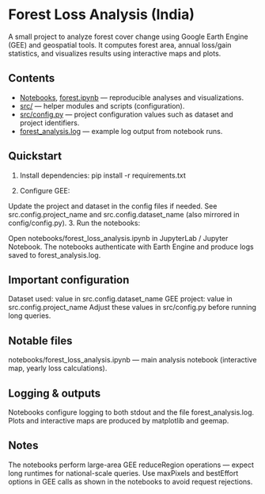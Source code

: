 # Forest Loss Analysis (India)

A small project to analyze forest cover change using Google Earth Engine (GEE) and geospatial tools. It computes forest area, annual loss/gain statistics, and visualizes results using interactive maps and plots.

## Contents
- [Notebooks](notebooks/forest_loss_analysis.ipynb), [forest.ipynb](forest.ipynb) — reproducible analyses and visualizations.
- [src/](src/) — helper modules and scripts (configuration).
- [src/config.py](src/config.py) — project configuration values such as dataset and project identifiers.
- [forest_analysis.log](forest_analysis.log) — example log output from notebook runs.

## Quickstart

1. Install dependencies:
   pip install -r requirements.txt

2. Configure GEE:

Update the project and dataset in the config files if needed. See src.config.project_name and src.config.dataset_name (also mirrored in config/config.py).
3. Run the notebooks:

Open notebooks/forest_loss_analysis.ipynb in JupyterLab / Jupyter Notebook.
The notebooks authenticate with Earth Engine and produce logs saved to forest_analysis.log.

## Important configuration
Dataset used: value in src.config.dataset_name
GEE project: value in src.config.project_name
Adjust these values in src/config.py before running long queries.

## Notable files
notebooks/forest_loss_analysis.ipynb — main analysis notebook (interactive map, yearly loss calculations).

## Logging & outputs
Notebooks configure logging to both stdout and the file forest_analysis.log. Plots and interactive maps are produced by matplotlib and geemap.

## Notes
The notebooks perform large-area GEE reduceRegion operations — expect long runtimes for national-scale queries.
Use maxPixels and bestEffort options in GEE calls as shown in the notebooks to avoid request rejections.